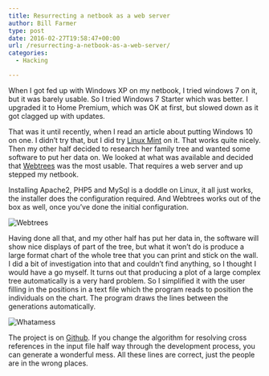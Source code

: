 ```yaml
---
title: Resurrecting a netbook as a web server
author: Bill Farmer
type: post
date: 2016-02-27T19:58:47+00:00
url: /resurrecting-a-netbook-as-a-web-server/
categories:
  - Hacking

---
```

When I got fed up with Windows XP on my netbook, I tried windows 7 on it, but it was barely usable. So I tried Windows 7 Starter which was better. I upgraded it to Home Premium, which was OK at first, but slowed down as it got clagged up with updates.

That was it until recently, when I read an article about putting Windows 10 on one. I didn&#8217;t try that, but I did try [Linux Mint][1] on it. That works quite nicely. Then my other half decided to research her family tree and wanted some software to put her data on. We looked at what was available and decided that [Webtrees][2] was the most usable. That requires a web server and up stepped my netbook.

Installing Apache2, PHP5 and MySql is a doddle on Linux, it all just works, the installer does the configuration required. And Webtrees works out of the box as well, once you&#8217;ve done the initial configuration.

![Webtrees][3]

Having done all that, and my other half has put her data in, the software will show nice displays of part of the tree, but what it won&#8217;t do is produce a large format chart of the whole tree that you can print and stick on the wall. I did a bit of investigation into that and couldn&#8217;t find anything, so I thought I would have a go myself. It turns out that producing a plot of a large complex tree automatically is a very hard problem. So I simplified it with the user filling in the positions in a text file which the program reads to position the  individuals on the chart. The program draws the lines between the generations automatically.

![Whatamess][4]

The project is on [Github][5]. If you change the algorithm for resolving cross references in the input file half way through the development process, you can generate a wonderful mess. All these lines are correct, just the people are in the wrong places.

 [1]: http://www.linuxmint.com
 [2]: https://www.webtrees.net/index.php/en
 [3]: images/2016/02/Webtrees.png
 [4]: images/2016/02/whatamess.png
 [5]: https://github.com/billthefarmer/gpdf
